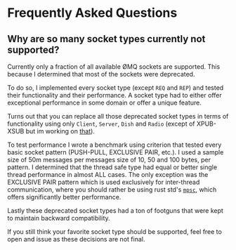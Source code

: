 # Frequently Asked Questions

## Why are so many socket types currently not supported?
Currently only a fraction of all available ØMQ sockets are supported.
This because I determined that most of the sockets were deprecated.

To do so, I implemented every socket type (except `REQ` and `REP`)
and tested their functionality and their performance. A socket type
had to either offer exceptional performance in some domain or offer
a unique feature.

Turns out that you can replace all those deprecated
socket types in terms of functionality using only `Client`,
`Server`, `Dish` and `Radio` (except of XPUB-XSUB but im working on
[that](https://github.com/zeromq/libzmq/issues/3474)).

To test performance I wrote a benchmark using criterion that tested every basic
socket pattern (PUSH-PULL, EXCLUSIVE PAIR, etc.). I used a sample size of
50m messages per messages size of 10, 50 and 100 bytes, per pattern.
I determined that the thread safe type had equal or better single thread
performance in almost ALL cases. The only exception was the EXCLUSIVE PAIR
pattern which is used exclusively for inter-thread communication, where
you should rather be using rust std's [`mpsc`], which offers significantly
better performance.

Lastly these deprecated socket types had a ton of footguns that were
kept to maintain backward compatibility.

If you still think your favorite socket type should be supported, feel
free to open and issue as these decisions are not final.

[`mpsc`]: https://doc.rust-lang.org/std/sync/mpsc/index.html
